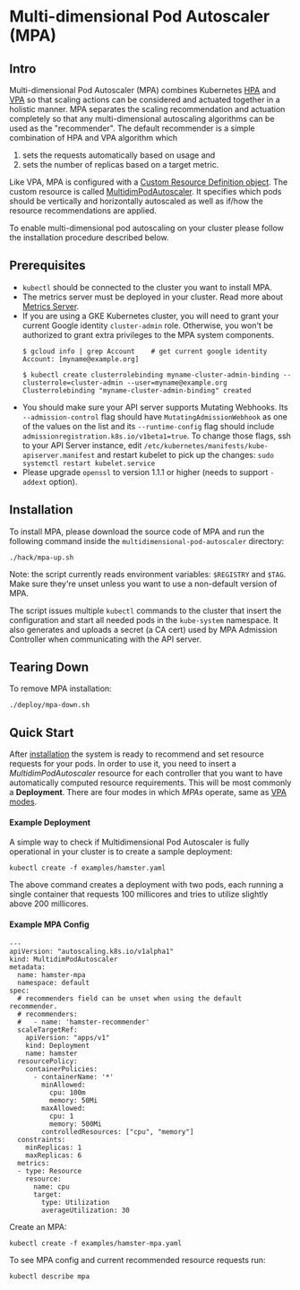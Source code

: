 # Multi-dimensional Pod Autoscaler (MPA)

## Intro

Multi-dimensional Pod Autoscaler (MPA) combines Kubernetes [HPA](https://kubernetes.io/docs/tasks/run-application/horizontal-pod-autoscale/)
and [VPA](../vertical-pod-autoscaler/README.md) so that scaling actions can be considered and actuated together in a holistic manner.
MPA separates the scaling recommendation and actuation completely so that any multi-dimensional autoscaling algorithms can be used as the "recommender".
The default recommender is a simple combination of HPA and VPA algorithm which

1) sets the requests automatically based on usage and
2) sets the number of replicas based on a target metric.

Like VPA, MPA is configured with a [Custom Resource Definition object](https://kubernetes.io/docs/concepts/api-extension/custom-resources/).
The custom resource is called [MultidimPodAutoscaler](./pkg/apis/autoscaling.k8s.io/v1alpha1/types.go).
It specifies which pods should be vertically and horizontally autoscaled as well as if/how the resource recommendations are applied.

To enable multi-dimensional pod autoscaling on your cluster please follow the installation procedure described below.

## Prerequisites

* `kubectl` should be connected to the cluster you want to install MPA.
* The metrics server must be deployed in your cluster. Read more about [Metrics Server](https://github.com/kubernetes-incubator/metrics-server).
* If you are using a GKE Kubernetes cluster, you will need to grant your current Google
  identity `cluster-admin` role. Otherwise, you won't be authorized to grant extra
  privileges to the MPA system components.
  ```console
  $ gcloud info | grep Account    # get current google identity
  Account: [myname@example.org]

  $ kubectl create clusterrolebinding myname-cluster-admin-binding --clusterrole=cluster-admin --user=myname@example.org
  Clusterrolebinding "myname-cluster-admin-binding" created
  ```
* You should make sure your API server supports Mutating Webhooks.
  Its `--admission-control` flag should have `MutatingAdmissionWebhook` as one of
  the values on the list and its `--runtime-config` flag should include
  `admissionregistration.k8s.io/v1beta1=true`.
  To change those flags, ssh to your API Server instance, edit
  `/etc/kubernetes/manifests/kube-apiserver.manifest` and restart kubelet to pick
  up the changes: ```sudo systemctl restart kubelet.service```
* Please upgrade `openssl` to version 1.1.1 or higher (needs to support `-addext` option).

## Installation

To install MPA, please download the source code of MPA
and run the following command inside the `multidimensional-pod-autoscaler` directory:

```
./hack/mpa-up.sh
```

Note: the script currently reads environment variables: `$REGISTRY` and `$TAG`.
Make sure they're unset unless you want to use a non-default version of MPA.

The script issues multiple `kubectl` commands to the
cluster that insert the configuration and start all needed pods
in the `kube-system` namespace. It also generates
and uploads a secret (a CA cert) used by MPA Admission Controller when communicating
with the API server.

## Tearing Down

To remove MPA installation:

```
./deploy/mpa-down.sh
```

## Quick Start

After [installation](#installation) the system is ready to recommend and set
resource requests for your pods.
In order to use it, you need to insert a *MultidimPodAutoscaler* resource for
each controller that you want to have automatically computed resource requirements.
This will be most commonly a **Deployment**.
There are four modes in which *MPAs* operate, same as [VPA modes](https://github.com/kubernetes/autoscaler/tree/master/vertical-pod-autoscaler#quick-start).

#### Example Deployment

A simple way to check if Multidimensional Pod Autoscaler is fully operational in your
cluster is to create a sample deployment:

```
kubectl create -f examples/hamster.yaml
```

The above command creates a deployment with two pods, each running a single container
that requests 100 millicores and tries to utilize slightly above 200 millicores.

#### Example MPA Config

```
---
apiVersion: "autoscaling.k8s.io/v1alpha1"
kind: MultidimPodAutoscaler
metadata:
  name: hamster-mpa
  namespace: default
spec:
  # recommenders field can be unset when using the default recommender.
  # recommenders:
  #   - name: 'hamster-recommender'
  scaleTargetRef:
    apiVersion: "apps/v1"
    kind: Deployment
    name: hamster
  resourcePolicy:
    containerPolicies:
      - containerName: '*'
        minAllowed:
          cpu: 100m
          memory: 50Mi
        maxAllowed:
          cpu: 1
          memory: 500Mi
        controlledResources: ["cpu", "memory"]
  constraints:
    minReplicas: 1
    maxReplicas: 6
  metrics:
  - type: Resource
    resource:
      name: cpu
      target:
        type: Utilization
        averageUtilization: 30
```

Create an MPA:

```
kubectl create -f examples/hamster-mpa.yaml
```

To see MPA config and current recommended resource requests run:

```
kubectl describe mpa
```
